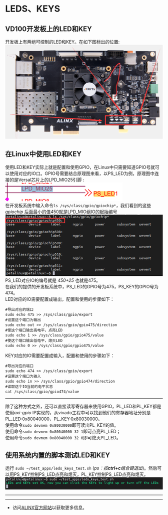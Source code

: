 # LEDS、KEYS
## VD100开发板上的LED和KEY
开发板上有两组可控制的LED和KEY。在如下图标出的位置: \
![](../images/28.png)
## 在Linux中使用LED和KEY
使用LED和KEY实际上就是配置和使用GPIO，在Linux中只需要知道GPIO号就可以使用对应的IO口。GPIO号需要结合原理图来看，以PS_LED为例，原理图中连接的是Versal芯片上的LPD_MIO25引脚 : \
![](../images/29.png) \
在开发板系统中输入命令`ls /sys/class/gpio/gpiochip*`，我们看到的这些*gpiochip* 后面最小的值450就是LPD_MIO组IO的起始编号
![](../images/30.png) \
PS_LED对应IO的编号就是 *450+25* 也就是475。 \
在我们的提供的开发板系统中，PS_LED的GPIO号为475，PS_KEY的GPIO号为474。 \
LED对应的IO需要配置成输出，配置和使用的步骤如下：
```
#导出对应的端口
sudo echo 475 >> /sys/class/gpio/export
#设置这个端口为输出
sudo echo out >> /sys/class/gpio/gpio475/direction
#使这个端口输出高电平，点亮LED
sudo echo 1 >> /sys/class/gpio/gpio475/value
#使这个端口输出低电平，熄灭LED
sudo echo 0 >> /sys/class/gpio/gpio475/value
```
KEY对应的IO需要配置成输入，配置和使用的步骤如下：
```
#导出对应的端口
sudo echo 474 >> /sys/class/gpio/export
#设置这个端口为输入
sudo echo in >> /sys/class/gpio/gpio474/direction
#读取这个IO当前的电平状态
cat /sys/class/gpio/gpio474/value
```
---
除了这种方式之外，还可以直接读写寄存器来使用GPIO，PL_LED和PL_KEY都是使用*axi-gpio* IP实现的，从vivado工程中可以找到他们的寄存器地址分别是PL_LED:0x80040000，PL_KEY:0x80030000。\
使用命令`sudo devmem 0x80030000`即可读出PL_KEY的值。\
使用命令`sudo devmem 0x80040000 32 1`即可点亮PL_LED；\
使用命令`sudo devmem 0x80040000 32 0`即可熄灭PL_LED。
## 使用系统内置的脚本测试LED和KEY
运行 `sudo ~/test_apps/leds_keys_test.sh` (*ps：按**ctrl+c**组合键退出*)。然后可以用PS_KEY控制PS_LED点亮和熄灭，PL_KEY控制PS_LED点亮和熄灭。\
![](../images/31.png)

---
---
- 访问[ALINX官方网站](https://www.alinx.com)以获取更多信息。
